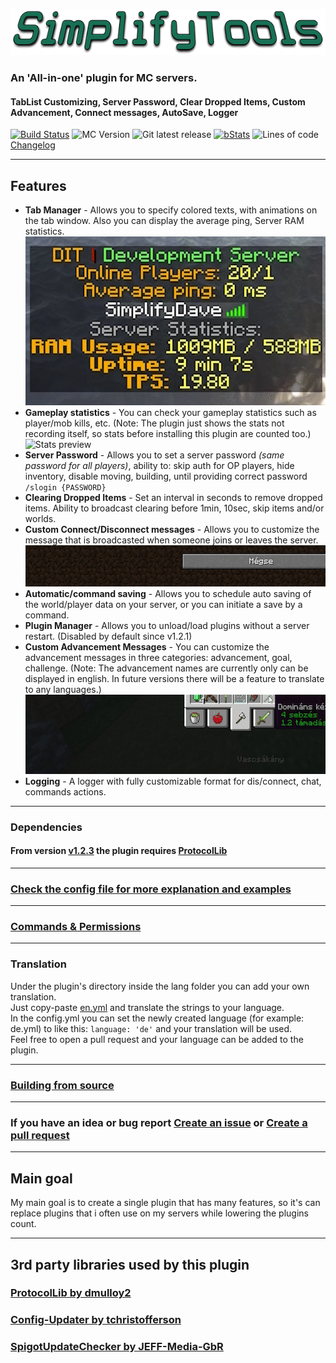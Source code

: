 ![SimplifyTools logo](docs/img/SimplifyTools.png)
### An 'All-in-one' plugin for MC servers. 
#### TabList Customizing, Server Password, Clear Dropped Items, Custom Advancement, Connect messages, AutoSave, Logger
 [![Build Status](https://ci.ditservices.hu/job/SimplifyTools/badge/icon)](https://ci.ditservices.hu/job/SimplifyTools/) ![ MC Version](https://ci.ditservices.hu/job/SimplifyTools/badge/icon?subject=MC&status=1.12%20-%201.21.4&color=darkblue)  ![Git latest release](https://img.shields.io/github/v/release/LabodiDavid/SimplifyTools)  [![bStats](https://ci.ditservices.hu/job/SimplifyTools/badge/icon?subject=bStats&status=3.0&color=brightgreen)](https://bstats.org/plugin/bukkit/SimplifyTools/15108) ![Lines of code](https://tokei.rs/b1/github/LabodiDavid/SimplifyTools?category=code)
<br>[Changelog](docs/ChangeLog.md)
<hr>



## Features

 - **Tab Manager** - Allows you to specify colored texts, with animations on the tab window.
		 Also you can display the average ping, Server RAM statistics.
 ![Tab manager preview](docs/img/1.gif)
 - **Gameplay statistics** - You can check your gameplay statistics such as player/mob kills, etc.
  (Note: The plugin just shows the stats not recording itself, so stats before installing this plugin are counted too.)
  ![Stats preview](docs/img/3.gif)
 - **Server Password** - Allows you to set a server password *(same password for all players)*, ability to: skip auth for OP players, hide inventory, disable moving, building, until providing correct password `/slogin {PASSWORD}`
 - **Clearing Dropped Items** - Set an interval in seconds to remove dropped items. Ability to broadcast clearing before 1min, 10sec, skip items and/or worlds.
 - **Custom Connect/Disconnect messages** - Allows you to customize the message that is broadcasted when someone joins or leaves the server.
  ![Connect messages preview](docs/img/2.gif)
 - **Automatic/command saving** - Allows you to schedule auto saving of the world/player data on your server, or you can initiate a save by a command.
 - **Plugin Manager** - Allows you to unload/load plugins without a server restart. (Disabled by default since v1.2.1)
 - **Custom Advancement Messages** - You can customize the advancement messages in three categories: advancement, goal, challenge. 
 (Note: The advancement names are currently only can be displayed in english. In future versions there will be a feature to translate to any languages.)
  ![Advancement Messages preview](docs/img/4.gif)
 - **Logging** - A logger with fully customizable format for dis/connect, chat, commands actions.
_________________
### Dependencies
#### From version [v1.2.3](https://github.com/LabodiDavid/SimplifyTools/releases/tag/1.2.3) the plugin requires [ProtocolLib](https://github.com/dmulloy2/ProtocolLib/)
_________________

### [Check the config file for more explanation and examples](https://github.com/LabodiDavid/SimplifyTools/blob/main/src/main/resources/config.yml)
_________________
### [Commands & Permissions](docs/cmd_perms.md)
_________________
### Translation
Under the plugin's directory inside the lang folder you can add your own translation. <br>
Just copy-paste [en.yml](src/main/resources/en.yml) and translate the strings to your language. <br>
In the config.yml you can set the newly created language (for example: de.yml) to like this: `language: 'de'` and your translation will be used. <br>
Feel free to open a pull request and your language can be added to the plugin.
_________________
### [Building from source](docs/BUILDING.md)
_________________
### If you have an idea or bug report [Create an issue](https://github.com/LabodiDavid/SimplifyTools/issues/new/choose) or [Create a pull request](https://github.com/LabodiDavid/SimplifyTools/compare)
_________________
## Main goal
My main goal is to create a single plugin that has many features, so it's can replace plugins that i often use on my servers while lowering the plugins count.
_________________
## 3rd party libraries used by this plugin
### [ProtocolLib by dmulloy2](https://github.com/dmulloy2/ProtocolLib/)
### [Config-Updater by tchristofferson](https://github.com/tchristofferson/Config-Updater)
### [SpigotUpdateChecker by JEFF-Media-GbR](https://github.com/JEFF-Media-GbR/Spigot-UpdateChecker)